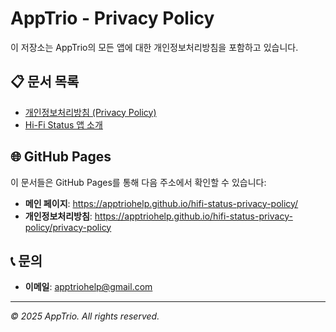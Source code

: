 # AppTrio - Privacy Policy

이 저장소는 AppTrio의 모든 앱에 대한 개인정보처리방침을 포함하고 있습니다.

## 📋 문서 목록

- [개인정보처리방침 (Privacy Policy)](./privacy-policy.md)
- [Hi-Fi Status 앱 소개](./index.md)

## 🌐 GitHub Pages

이 문서들은 GitHub Pages를 통해 다음 주소에서 확인할 수 있습니다:

- **메인 페이지**: https://apptriohelp.github.io/hifi-status-privacy-policy/
- **개인정보처리방침**: https://apptriohelp.github.io/hifi-status-privacy-policy/privacy-policy

## 📞 문의

- **이메일**: apptriohelp@gmail.com

---

*© 2025 AppTrio. All rights reserved.*
